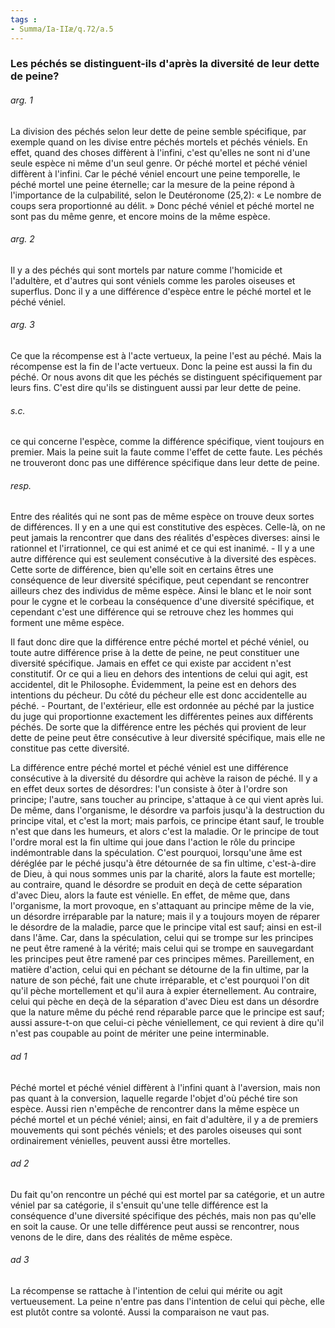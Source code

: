 ```yaml
---
tags : 
- Summa/Ia-IIæ/q.72/a.5
---
```


### Les péchés se distinguent-ils d'après la diversité de leur dette de peine?

###### arg. 1
La division des péchés selon leur dette de peine semble spécifique, par exemple quand on les divise entre péchés mortels et péchés véniels. En effet, quand des choses diffèrent à l'infini, c'est qu'elles ne sont ni d'une seule espèce ni même d'un seul genre. Or péché mortel et péché véniel diffèrent à l'infini. Car le péché véniel encourt une peine temporelle, le péché mortel une peine éternelle; car la mesure de la peine répond à l'importance de la culpabilité, selon le Deutéronome (25,2): « Le nombre de coups sera proportionné au délit. » Donc péché véniel et péché mortel ne sont pas du même genre, et encore moins de la même espèce. 

###### arg. 2
Il y a des péchés qui sont mortels par nature comme l'homicide et l'adultère, et d'autres qui sont véniels comme les paroles oiseuses et superflus. Donc il y a une différence d'espèce entre le péché mortel et le péché véniel. 

###### arg. 3
Ce que la récompense est à l'acte vertueux, la peine l'est au péché. Mais la récompense est la fin de l'acte vertueux. Donc la peine est aussi la fin du péché. Or nous avons dit que les péchés se distinguent spécifiquement par leurs fins. C'est dire qu'ils se distinguent aussi par leur dette de peine. 

###### s.c.
ce qui concerne l'espèce, comme la différence spécifique, vient toujours en premier. Mais la peine suit la faute comme l'effet de cette faute. Les péchés ne trouveront donc pas une différence spécifique dans leur dette de peine. 

###### resp.
Entre des réalités qui ne sont pas de même espèce on trouve deux sortes de différences. Il y en a une qui est constitutive des espèces. Celle-là, on ne peut jamais la rencontrer que dans des réalités d'espèces diverses: ainsi le rationnel et l'irrationnel, ce qui est animé et ce qui est inanimé. - Il y a une autre différence qui est seulement consécutive à la diversité des espèces. Cette sorte de différence, bien qu'elle soit en certains êtres une conséquence de leur diversité spécifique, peut cependant se rencontrer ailleurs chez des individus de même espèce. Ainsi le blanc et le noir sont pour le cygne et le corbeau la conséquence d'une diversité spécifique, et cependant c'est une différence qui se retrouve chez les hommes qui forment une même espèce. 

Il faut donc dire que la différence entre péché mortel et péché véniel, ou toute autre différence prise à la dette de peine, ne peut constituer une diversité spécifique. Jamais en effet ce qui existe par accident n'est constitutif. Or ce qui a lieu en dehors des intentions de celui qui agit, est accidentel, dit le Philosophe. Évidemment, la peine est en dehors des intentions du pécheur. Du côté du pécheur elle est donc accidentelle au péché. - Pourtant, de l'extérieur, elle est ordonnée au péché par la justice du juge qui proportionne exactement les différentes peines aux différents péchés. De sorte que la différence entre les péchés qui provient de leur dette de peine peut être consécutive à leur diversité spécifique, mais elle ne constitue pas cette diversité. 

La différence entre péché mortel et péché véniel est une différence consécutive à la diversité du désordre qui achève la raison de péché. Il y a en effet deux sortes de désordres: l'un consiste à ôter à l'ordre son principe; l'autre, sans toucher au principe, s'attaque à ce qui vient après lui. De même, dans l'organisme, le désordre va parfois jusqu'à la destruction du principe vital, et c'est la mort; mais parfois, ce principe étant sauf, le trouble n'est que dans les humeurs, et alors c'est la maladie. Or le principe de tout l'ordre moral est la fin ultime qui joue dans l'action le rôle du principe indémontrable dans la spéculation. C'est pourquoi, lorsqu'une âme est déréglée par le péché jusqu'à être détournée de sa fin ultime, c'est-à-dire de Dieu, à qui nous sommes unis par la charité, alors la faute est mortelle; au contraire, quand le désordre se produit en deçà de cette séparation d'avec Dieu, alors la faute est vénielle. En effet, de même que, dans l'organisme, la mort provoque, en s'attaquant au principe même de la vie, un désordre irréparable par la nature; mais il y a toujours moyen de réparer le désordre de la maladie, parce que le principe vital est sauf; ainsi en est-il dans l'âme. Car, dans la spéculation, celui qui se trompe sur les principes ne peut être ramené à la vérité; mais celui qui se trompe en sauvegardant les principes peut être ramené par ces principes mêmes. Pareillement, en matière d'action, celui qui en péchant se détourne de la fin ultime, par la nature de son péché, fait une chute irréparable, et c'est pourquoi l'on dit qu'il pèche mortellement et qu'il aura à expier éternellement. Au contraire, celui qui pèche en deçà de la séparation d'avec Dieu est dans un désordre que la nature même du péché rend réparable parce que le principe est sauf; aussi assure-t-on que celui-ci pèche véniellement, ce qui revient à dire qu'il n'est pas coupable au point de mériter une peine interminable. 

###### ad 1
Péché mortel et péché véniel diffèrent à l'infini quant à l'aversion, mais non pas quant à la conversion, laquelle regarde l'objet d'où péché tire son espèce. Aussi rien n'empêche de rencontrer dans la même espèce un péché mortel et un péché véniel; ainsi, en fait d'adultère, il y a de premiers mouvements qui sont péchés véniels; et des paroles oiseuses qui sont ordinairement vénielles, peuvent aussi être mortelles. 

###### ad 2
Du fait qu'on rencontre un péché qui est mortel par sa catégorie, et un autre véniel par sa catégorie, il s'ensuit qu'une telle différence est la conséquence d'une diversité spécifique des péchés, mais non pas qu'elle en soit la cause. Or une telle différence peut aussi se rencontrer, nous venons de le dire, dans des réalités de même espèce. 

###### ad 3
La récompense se rattache à l'intention de celui qui mérite ou agit vertueusement. La peine n'entre pas dans l'intention de celui qui pèche, elle est plutôt contre sa volonté. Aussi la comparaison ne vaut pas. 

